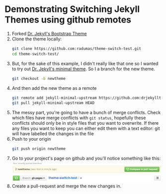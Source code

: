 # Demonstrating Switching Jekyll Themes using github remotes

1. Forked [Dr. Jekyll's Bootstrap Theme](https://github.com/drjekyllthemes/jekyll-bootstrap-theme)
2. Clone the theme locally:  
   ```bash
   git clone https://github.com:radumas/theme-switch-test.git
   cd theme-switch-test/
   ```
3. But, for the sake of this example, I didn't really like that one so I wanted to try out [Dr. Jekyll's minimal theme](https://github.com/drjekyllthemes/jekyll-minimal-theme). So I a branch for the new theme.  
   ```bash
   git checkout -b newtheme
   ```  
4. And then add the new theme as a remote 
   ```bash
   git remote add jekyll-minimal-upstream https://github.com:drjekyllthemes/jekyll-minimal-theme.git
   git pull jekyll-minimal-upstream HEAD 
   ```
5. The messy part, you're going to have a bunch of merge conflicts. Check which files have merge conflicts with `git status`, hopefully these conflicts should only be in style files that you want to overwrite. If there any files you want to keep you can either edit them with a text editor: git will have labelled the changes in the file 
5. Push to your origin
   ```bash
   git push origin newtheme 
   ```
6. Go to your project's page on github and you'll notice something like this:  
   ![](/images/Selection_004.png)
7. Create a pull-request and merge the new changes in.
